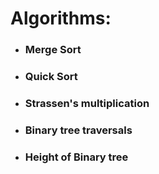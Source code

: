 # Algorithms:  

* ### Merge Sort  
* ### Quick Sort  
* ### Strassen's multiplication  
* ### Binary tree traversals  
* ### Height of Binary tree  



    
